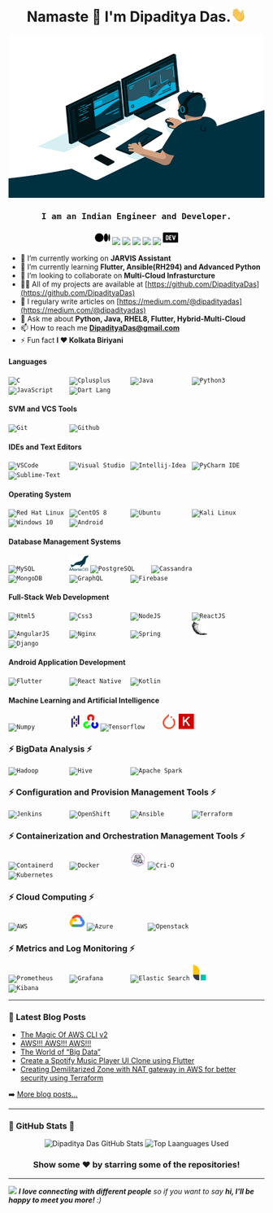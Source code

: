 <h1 align="center">Namaste 🙏 I'm Dipaditya Das.<img src="https://github.com/DipadityaDas/DipadityaDas/raw/master/img/wave.gif" width="6%"></h1>
<p align="center"><img alt="GIF" src="https://github.com/DipadityaDas/DipadityaDas/raw/master/img/code.gif" width="600" height="320"/></p>
<h3 align="center"><samp>I am an Indian Engineer and Developer.</samp></h3>

<div align="center">

[<img src="https://github.com/DipadityaDas/DipadityaDas/raw/master/img/medium.svg" width=30>](https://dipadityadas.medium.com/)
[<img src="https://img.icons8.com/fluent/100/000000/twitter.svg" width="30"/>](https://twitter.com/dipadityadas)
[<img src="https://img.icons8.com/fluent/100/000000/linkedin.svg" width="30"/>](https://linkedin.com/in/DipadityaDas)
[<img src="https://img.icons8.com/fluent/100/000000/facebook-new.svg" width="30"/>](https://www.facebook.com/dipaditya.das)
[<img src="https://img.icons8.com/fluent/100/000000/instagram-new.svg" width="30"/>](https://instagram.com/dipaditya_das/)
[<img src="https://img.icons8.com/fluent/100/000000/gmail--v2.svg" width="30"/>](mailto:DipadityaDas@gmail.com)
[<img src="https://github.com/DipadityaDas/DipadityaDas/raw/master/img/devto.svg" width=30>](https://dev.to/dipadityadas)

</div>

- 🔭 I’m currently working on **JARVIS Assistant**
- 🌱 I’m currently learning **Flutter, Ansible(RH294) and Advanced Python**
- 👯 I’m looking to collaborate on **Multi-Cloud Infrasturcture**
- 👨‍💻 All of my projects are available at [https://github.com/DipadityaDas](https://github.com/DipadityaDas)
- 📝 I regulary write articles on [https://medium.com/@dipadityadas](https://medium.com/@dipadityadas)
- 💬 Ask me about **Python, Java, RHEL8, Flutter, Hybrid-Multi-Cloud**
- 📫 How to reach me **DipadityaDas@gmail.com**
- ⚡ Fun fact **I ❤ Kolkata Biriyani**

#### Languages

<code><img height="30" alt="C             " src="https://img.icons8.com/color/100/000000/c-programming.svg"                 /></code>
<code><img height="30" alt="Cplusplus     " src="https://img.icons8.com/color/100/000000/c-plus-plus-logo.svg"              /></code>
<code><img height="30" alt="Java          " src="https://img.icons8.com/color/100/000000/java-coffee-cup-logo.svg"          /></code>
<code><img height="30" alt="Python3       " src="https://img.icons8.com/color/100/000000/python.svg"                        /></code>
<code><img height="30" alt="JavaScript    " src="https://img.icons8.com/color/100/000000/javascript.svg"                    /></code>
<code><img height="30" alt="Dart Lang     " src="https://img.icons8.com/color/100/000000/dart.svg"                          /></code>

#### SVM and VCS Tools

<code><img height="30" alt="Git           " src="https://img.icons8.com/color/100/000000/git.svg"                           /></code>
<code><img height="30" alt="Github        " src="https://img.icons8.com/fluent/100/000000/github.svg"                       /></code>

#### IDEs and Text Editors

<code><img height="30" alt="VSCode        " src="https://img.icons8.com/fluent/100/000000/visual-studio-code-2019.svg"      /></code>
<code><img height="30" alt="Visual Studio " src="https://img.icons8.com/fluent/100/000000/visual-studio-2019.svg"           /></code>
<code><img height="30" alt="Intellij-Idea " src="https://img.icons8.com/color/100/000000/intellij-idea.svg"                 /></code>
<code><img height="30" alt="PyCharm IDE   " src="https://img.icons8.com/color/108/000000/pycharm.svg"                       /></code>
<code><img height="30" alt="Sublime-Text  " src="https://img.icons8.com/fluent/100/000000/sublime-text.svg"                 /></code>

#### Operating System

<code><img height="30" alt="Red Hat Linux " src="https://www.vectorlogo.zone/logos/redhat/redhat-icon.svg"                  /></code>
<code><img height="30" alt="CentOS 8      " src="https://img.icons8.com/color/100/000000/centos.png"                        /></code>
<code><img height="30" alt="Ubuntu        " src="https://img.icons8.com/color/100/000000/ubuntu--v1.png"                    /></code>
<code><img height="30" alt="Kali Linux    " src="https://img.icons8.com/color/100/000000/kali-linux.svg"                    /></code>
<code><img height="30" alt="Windows 10    " src="https://img.icons8.com/fluent/100/000000/windows-10.svg"                   /></code>
<code><img height="30" alt="Android       " src="https://img.icons8.com/fluent/100/000000/android-os.svg"                   /></code>

#### Database Management Systems

<code><img height="30" alt="MySQL         " src="https://www.vectorlogo.zone/logos/mysql/mysql-icon.svg"                      /></code>
<code><img height="30" alt="MariaDB       " src="https://github.com/DipadityaDas/DipadityaDas/raw/master/img/mariadb.svg"     /></code>
<code><img height="30" alt="PostgreSQL    " src="https://www.vectorlogo.zone/logos/postgresql/postgresql-icon.svg"            /></code>
<code><img height="30" alt="Cassandra     " src="https://www.vectorlogo.zone/logos/apache_cassandra/apache_cassandra-icon.svg"/></code>
<code><img height="30" alt="MongoDB       " src="https://img.icons8.com/color/100/000000/mongodb.svg"                         /></code>
<code><img height="30" alt="GraphQL       " src="https://img.icons8.com/color/100/000000/graphql.svg"                         /></code>
<code><img height="30" alt="Firebase      " src="https://img.icons8.com/color/100/000000/firebase.svg"                        /></code>

#### Full-Stack Web Development

<code><img height="30" alt="Html5         " src="https://img.icons8.com/color/100/000000/html-5.svg"                        /></code>
<code><img height="30" alt="Css3          " src="https://img.icons8.com/color/100/000000/css3.svg"                          /></code>
<code><img height="30" alt="NodeJS        " src="https://img.icons8.com/color/100/000000/nodejs.svg"                        /></code>
<code><img height="30" alt="ReactJS       " src="https://img.icons8.com/color/100/000000/react-native.svg"                  /></code>
<code><img height="30" alt="AngularJS     " src="https://img.icons8.com/color/100/000000/angularjs.svg"                     /></code>
<code><img height="30" alt="Nginx         " src="https://img.icons8.com/color/100/000000/nginx.svg"                         /></code>
<code><img height="30" alt="Spring        " src="https://img.icons8.com/color/100/000000/spring-logo.svg"                   /></code>
<code><img height="30" alt="Flask         " src="https://github.com/DipadityaDas/DipadityaDas/raw/master/img/flask.svg"     /></code>
<code><img height="30" alt="Django        " src="https://img.icons8.com/color/100/000000/django.svg"                        /></code>

#### Android Application Development

<code><img height="30" alt="Flutter       " src="https://www.vectorlogo.zone/logos/flutterio/flutterio-icon.svg"            /></code>
<code><img height="30" alt="React Native  " src="https://img.icons8.com/color/100/000000/react-native.svg"                  /></code>
<code><img height="30" alt="Kotlin        " src="https://img.icons8.com/color/100/000000/kotlin.svg"                        /></code>

#### Machine Learning and Artificial Intelligence

<code><img height="30" alt="Numpy         " src="https://numpy.org/images/logos/numpy.svg"                                  /></code>
<code><img height="30" alt="Pandas        " src="https://github.com/DipadityaDas/DipadityaDas/raw/master/img/Pandas.svg"    /></code>
<code><img height="30" alt="OpenCV        " src="https://github.com/DipadityaDas/DipadityaDas/raw/master/img/opencv.svg"    /></code>
<code><img height="30" alt="Tensorflow    " src="https://img.icons8.com/color/100/000000/tensorflow.svg"                    /></code>
<code><img height="30" alt="Pytorch       " src="https://github.com/DipadityaDas/DipadityaDas/raw/master/img/pytorch.svg"   /></code>
<code><img height="30" alt="Keras         " src="https://github.com/DipadityaDas/DipadityaDas/raw/master/img/keras.svg"   /></code>

### ⚡ BigData Analysis ⚡

<code><img height="30" alt="Hadoop        " src="https://img.icons8.com/color/100/000000/hadoop-distributed-file-system.svg"/></code>
<code><img height="30" alt="Hive          " src="https://www.vectorlogo.zone/logos/apache_hive/apache_hive-icon.svg"        /></code>
<code><img height="30" alt="Apache Spark  " src="https://www.vectorlogo.zone/logos/apache_spark/apache_spark-icon.svg"      /></code>

### ⚡ Configuration and Provision Management Tools ⚡

<code><img height="30" alt="Jenkins       " src="https://img.icons8.com/color/100/000000/jenkins.svg"                       /></code>
<code><img height="30" alt="OpenShift     " src="https://www.vectorlogo.zone/logos/openshift/openshift-icon.svg"            /></code>
<code><img height="30" alt="Ansible       " src="https://www.vectorlogo.zone/logos/ansible/ansible-icon.svg"                /></code>
<code><img height="30" alt="Terraform     " src="https://www.vectorlogo.zone/logos/terraformio/terraformio-icon.svg"        /></code>

### ⚡ Containerization and Orchestration Management Tools ⚡

<code><img height="30" alt="Containerd    " src="https://www.vectorlogo.zone/logos/containerdio/containerdio-icon.svg"      /></code>
<code><img height="30" alt="Docker        " src="https://img.icons8.com/color/100/000000/docker.svg"                        /></code>
<code><img height="30" alt="Podman        " src="https://github.com/DipadityaDas/DipadityaDas/raw/master/img/podman.svg"    /></code>
<code><img height="30" alt="Cri-O         " src="https://www.vectorlogo.zone/logos/cri-oio/cri-oio-icon.svg"                /></code>
<code><img height="30" alt="Kubernetes    " src="https://img.icons8.com/color/100/000000/kubernetes.svg"                    /></code>

### ⚡ Cloud Computing ⚡

<code><img height="30" alt="AWS           " src="https://img.icons8.com/color/100/000000/amazon-web-services.svg"           /></code>
<code><img height="30" alt="Google Cloud  " src="https://github.com/DipadityaDas/DipadityaDas/raw/master/img/gcp.svg"       /></code>
<code><img height="30" alt="Azure         " src="https://img.icons8.com/color/100/000000/azure-1.svg"                       /></code>
<code><img height="30" alt="Openstack     " src="https://img.icons8.com/color/100/000000/openstack.svg"                     /></code>

### ⚡ Metrics and Log Monitoring ⚡

<code><img height="30" alt="Prometheus    " src="https://www.vectorlogo.zone/logos/prometheusio/prometheusio-icon.svg"      /></code>
<code><img height="30" alt="Grafana       " src="https://www.vectorlogo.zone/logos/grafana/grafana-icon.svg"                /></code>
<code><img height="30" alt="Elastic Search" src="https://img.icons8.com/color/100/000000/elasticsearch.svg"                 /></code>
<code><img height="30" alt="Logstash      " src="https://github.com/DipadityaDas/DipadityaDas/raw/master/img/logstash.svg"  /></code>
<code><img height="30" alt="Kibana        " src="https://img.icons8.com/color/100/000000/kibana.svg"                        /></code>

---

### 📕 Latest Blog Posts

<!-- BLOG-POST-LIST:START -->
- [The Magic Of AWS CLI v2](https://medium.com/@dipadityadas/the-magic-of-aws-cli-v2-2b51df40c522?source=rss-78dbd39bd990------2)
- [AWS!!! AWS!!! AWS!!!](https://medium.com/@dipadityadas/aws-aws-aws-8b5396a7730c?source=rss-78dbd39bd990------2)
- [The World of “Big Data”](https://medium.com/@dipadityadas/the-world-of-big-data-e738fe725c93?source=rss-78dbd39bd990------2)
- [Create a Spotify Music Player UI Clone using Flutter](https://medium.com/@dipadityadas/create-a-spotify-music-player-ui-clone-using-flutter-46a6e4633e69?source=rss-78dbd39bd990------2)
- [Creating Demilitarized Zone with NAT gateway in AWS for better security using Terraform](https://medium.com/@dipadityadas/creating-demilitarized-zone-with-nat-gateway-in-aws-for-better-security-using-terraform-5b78df29849?source=rss-78dbd39bd990------2)
<!-- BLOG-POST-LIST:END -->

➡️ [More blog posts...](https://dipadityadas.medium.com/)

---

### 🚀 GitHub Stats 🚀

<div align="center">
<img alt="Dipaditya Das GitHub Stats" src="https://github-readme-stats-5i0uvjfd7.vercel.app/api?username=dipadityadas&theme=algolia&hide=prs&show_icons=true&hide_border=true&include_all_commits=true&cache_seconds=60&text_color=a9fef7&icon_color=f8d847"/>
<img alt="Top Laanguages Used" src="https://github-readme-stats.dipadityadas.vercel.app/api/top-langs/?username=dipadityadas&layout=compact&theme=algolia&hide_border=true&cache_seconds=1800&langs_count=8">
</div>
<div align="center">

### Show some ❤️ by starring some of the repositories!

</div>

---

<img src="https://media.giphy.com/media/LnQjpWaON8nhr21vNW/giphy.gif" width="60"> <em><b>I love connecting with different people</b> so if you want to say <b>hi, I'll be happy to meet you more!</b> :)</em>
